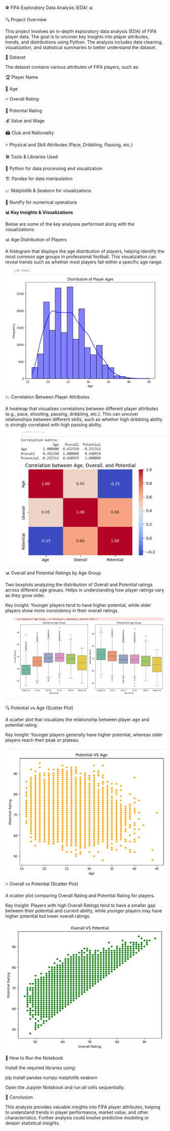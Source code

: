 ⚽ FIFA Exploratory Data Analysis (EDA) 📊

🔍 Project Overview

This project involves an in-depth exploratory data analysis (EDA) of FIFA player data. The goal is to uncover key insights into player attributes, trends, and distributions using Python. The analysis includes data cleaning, visualization, and statistical summaries to better understand the dataset.

📂 Dataset

The dataset contains various attributes of FIFA players, such as:

🏆 Player Name

🎂 Age

⭐ Overall Rating

🚀 Potential Rating

💰 Value and Wage

🏟️ Club and Nationality

⚡ Physical and Skill Attributes (Pace, Dribbling, Passing, etc.)

🛠️ Tools & Libraries Used

🐍 Python for data processing and visualization

🏗️ Pandas for data manipulation

📈 Matplotlib & Seaborn for visualizations

🔢 NumPy for numerical operations

**📊 Key Insights & Visualizations**

Below are some of the key analyses performed along with the visualizations:

📊 Age Distribution of Players

A histogram that displays the age distribution of players, helping identify the most common age groups in professional football.
This visualization can reveal trends such as whether most players fall within a specific age range.

![image alt](https://github.com/SakshiN02/Python-Projects/blob/b0dbe3a2d3dadd092954a0322e4a7afa2fd26963/Screenshot%202025-03-27%20201506.png)

📉 Correlation Between Player Attributes

A heatmap that visualizes correlations between different player attributes (e.g., pace, shooting, passing, dribbling, etc.).
This can uncover relationships between different skills, such as whether high dribbling ability is strongly correlated with high passing ability.

![image alt](https://github.com/SakshiN02/Python-Projects/blob/b0dbe3a2d3dadd092954a0322e4a7afa2fd26963/Screenshot%202025-03-27%20201451.png)

📊 Overall and Potential Ratings by Age Group

Two boxplots analyzing the distribution of Overall and Potential ratings across different age groups.
Helps in understanding how player ratings vary as they grow older.

Key Insight: Younger players tend to have higher potential, while older players show more consistency in their overall ratings.

![image alt](https://github.com/SakshiN02/Python-Projects/blob/b0dbe3a2d3dadd092954a0322e4a7afa2fd26963/Screenshot%202025-03-27%20201524.png) 

🔍 Potential vs Age (Scatter Plot)

A scatter plot that visualizes the relationship between player age and potential rating.

Key Insight: Younger players generally have higher potential, whereas older players reach their peak or plateau.

![image alt](https://github.com/SakshiN02/Python-Projects/blob/b0dbe3a2d3dadd092954a0322e4a7afa2fd26963/Screenshot%202025-03-27%20201537.png)

⚡ Overall vs Potential (Scatter Plot)

A scatter plot comparing Overall Rating and Potential Rating for players.

Key Insight: Players with high Overall Ratings tend to have a smaller gap between their potential and current ability, while younger players may have higher potential but lower overall ratings.

![image alt](https://github.com/SakshiN02/Python-Projects/blob/b0dbe3a2d3dadd092954a0322e4a7afa2fd26963/Screenshot%202025-03-27%20201551.png)


🚀 How to Run the Notebook

Install the required libraries using:

pip install pandas numpy matplotlib seaborn

Open the Jupyter Notebook and run all cells sequentially.

🏁 Conclusion

This analysis provides valuable insights into FIFA player attributes, helping to understand trends in player performance, market value, and other characteristics. Further analysis could involve predictive modeling or deeper statistical insights.




